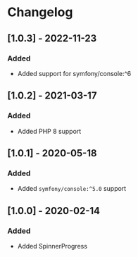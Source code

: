 # Changelog

## [1.0.3] - 2022-11-23
### Added
- Added support for symfony/console:^6

## [1.0.2] - 2021-03-17
### Added
- Added PHP 8 support

## [1.0.1] - 2020-05-18
### Added
- Added `symfony/console:^5.0` support

## [1.0.0] - 2020-02-14
### Added
- Added SpinnerProgress
